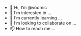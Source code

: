 - 👋 Hi, I’m @vodmic
- 👀 I’m interested in ...
- 🌱 I’m currently learning ...
- 💞️ I’m looking to collaborate on ...
- 📫 How to reach me ...

<!---
vodmic/vodmic is a ✨ special ✨ repository because its `README.md` (this file) appears on your GitHub profile.
You can click the Preview link to take a look at your changes.
--->
